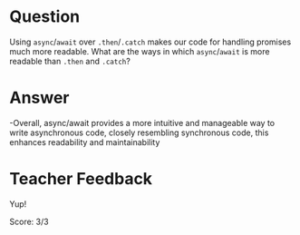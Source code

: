# Question
Using `async`/`await` over `.then`/`.catch` makes our code for handling promises much more readable. What are the ways in which `async`/`await` is more readable than `.then` and `.catch`?

# Answer
-Overall, async/await provides a more intuitive and manageable way to write asynchronous code, closely resembling synchronous code, this enhances readability and maintainability

# Teacher Feedback

Yup!

Score: 3/3
